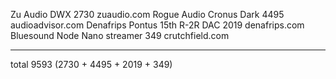 Zu Audio DWX                                        2730        zuaudio.com 
Rogue Audio Cronus Dark                             4495        audioadvisor.com
Denafrips Pontus 15th R-2R DAC                      2019        denafrips.com 
Bluesound Node Nano streamer                         349        crutchfield.com 
----------------------------------               -------------------------------
total                                               9593
(2730 + 4495 + 2019 + 349)

